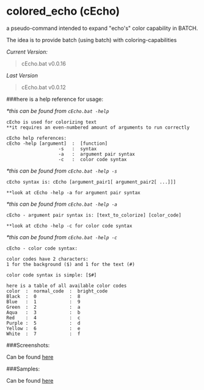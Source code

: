 # colored_echo (cEcho)
a pseudo-command intended to expand "echo's" color capability in BATCH.

The idea is to provide batch (using batch) with coloring-capabilities

_Current Version:_

> cEcho.bat v0.0.16

_Last Version_

> cEcho.bat v0.0.12

###here is a help reference for usage:

_\*this can be found from ```cEcho.bat -help```_
```
cEcho is used for colorizing text 
**it requires an even-numbered amount of arguments to run correctly

cEcho help references:
cEcho -help [argument]  :  [function]
                   -s   :  syntax
                   -a   :  argument pair syntax
                   -c   :  color code syntax
```

_\*this can be found from ```cEcho.bat -help -s```_
```
cEcho syntax is: cEcho [argument_pair1[ argument_pair2[ ...]]]

**look at cEcho -help -a for argument pair syntax
```

_\*this can be found from ```cEcho.bat -help -a```_
```
cEcho - argument pair syntax is: [text_to_colorize] [color_code]

**look at cEcho -help -c for color code syntax
```

_\*this can be found from ```cEcho.bat -help -c```_
```
cEcho - color code syntax:

color codes have 2 characters:
1 for the background ($) and 1 for the text (#)

color code syntax is simple: [$#]

here is a table of all available color codes
color  :  normal_code  :  bright_code
Black  :  0            :  8
Blue   :  1            :  9
Green  :  2            :  a
Aqua   :  3            :  b
Red    :  4            :  c
Purple :  5            :  d
Yellow :  6            :  e
White  :  7            :  f
```

###Screenshots:

Can be found [here](https://github.com/smartguy1196/colored_echo/tree/master/screenshots)

###Samples:

Can be found [here](https://github.com/smartguy1196/colored_echo/tree/master/samples)
